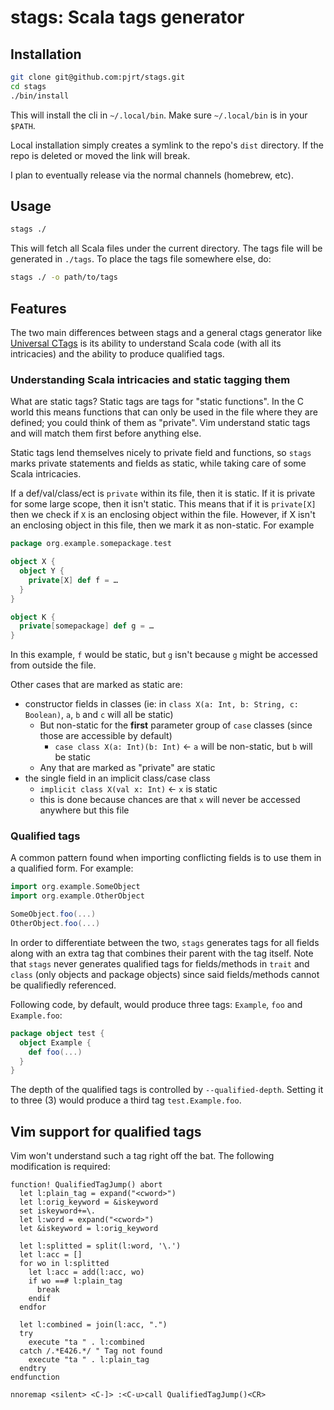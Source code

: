 # stags: Scala tags generator

## Installation

```bash
git clone git@github.com:pjrt/stags.git
cd stags
./bin/install
```

This will install the cli in `~/.local/bin`. Make sure `~/.local/bin` is in
your `$PATH`.

Local installation simply creates a symlink to the repo's `dist` directory.
If the repo is deleted or moved the link will break.

I plan to eventually release via the normal channels (homebrew, etc).

## Usage

```bash
stags ./
```

This will fetch all Scala files under the current directory. The tags file
will be generated in `./tags`. To place the tags file somewhere else, do:

```bash
stags ./ -o path/to/tags
```

## Features

The two main differences between stags and a general ctags generator like
[Universal CTags](https://github.com/universal-ctags/ctags) is its ability to
understand Scala code (with all its intricacies) and the ability to produce
qualified tags.

### Understanding Scala intricacies and static tagging them

What are static tags? Static tags are tags for "static functions". In the C
world this means functions that can only be used in the file where they
are defined; you could think of them as "private". Vim understand static tags
and will match them first before anything else.

Static tags lend themselves nicely to private field and functions, so `stags`
marks private statements and fields as static, while taking care of some Scala
intricacies.

If a def/val/class/ect is `private` within its file, then it is static. If
it is private for some large scope, then it isn't static. This means that
if it is `private[X]` then we check if `X` is an enclosing object within the file.
However, if X isn't an enclosing object in this file, then we mark it as
non-static. For example

```scala
package org.example.somepackage.test

object X {
  object Y {
    private[X] def f = …
  }
}

object K {
  private[somepackage] def g = …
}
```

In this example, `f` would be static, but `g` isn't because `g` might be
accessed from outside the file.

Other cases that are marked as static are:

* constructor fields in classes (ie: in `class X(a: Int, b: String, c: Boolean)`, `a`, `b` and `c` will all be static)
  * But non-static for the **first** parameter group of `case` classes (since those are accessible by default)
    * `case class X(a: Int)(b: Int)` <- `a` will be non-static, but `b` will be static
  * Any that are marked as "private" are static
* the single field in an implicit class/case class
  * `implicit class X(val x: Int)` <- `x` is static
  * this is done because chances are that `x` will never be accessed anywhere but this file

### Qualified tags

A common pattern found when importing conflicting fields is to use them in a qualified form. For example:

```scala
import org.example.SomeObject
import org.example.OtherObject

SomeObject.foo(...)
OtherObject.foo(...)
```

In order to differentiate between the two, `stags` generates tags for all
fields along with an extra tag that combines their parent with the tag itself.
Note that `stags` never generates qualified tags for fields/methods in `trait`
and `class` (only objects and package objects) since said fields/methods cannot be
qualifiedly referenced.

Following code, by default, would produce three tags: `Example`, `foo` and
`Example.foo`:

```scala
package object test {
  object Example {
    def foo(...)
  }
}
```

The depth of the qualified tags is controlled by `--qualified-depth`. Setting it
to three (3) would produce a third tag `test.Example.foo`.

## Vim support for qualified tags

Vim won't understand such a tag right off the bat. The following
modification is required:

```viml
function! QualifiedTagJump() abort
  let l:plain_tag = expand("<cword>")
  let l:orig_keyword = &iskeyword
  set iskeyword+=\.
  let l:word = expand("<cword>")
  let &iskeyword = l:orig_keyword

  let l:splitted = split(l:word, '\.')
  let l:acc = []
  for wo in l:splitted
    let l:acc = add(l:acc, wo)
    if wo ==# l:plain_tag
      break
    endif
  endfor

  let l:combined = join(l:acc, ".")
  try
    execute "ta " . l:combined
  catch /.*E426.*/ " Tag not found
    execute "ta " . l:plain_tag
  endtry
endfunction

nnoremap <silent> <C-]> :<C-u>call QualifiedTagJump()<CR>
```
